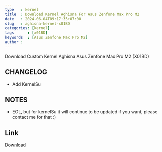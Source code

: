 ```yaml
---
type   : kernel
title  : Download Kernel Aghisna For Asus Zenfone Max Pro M2
date   : 2024-06-04T09:17:35+07:00
slug   : aghisna-kernel-x01BD
categories: [kernel]
tags      : [x01BD]
keywords  : [Asus Zenfone Max Pro M2]
author :
---
```


Download Custom Kernel Aghisna Asus Zenfone Max Pro M2 (X01BD)

## CHANGELOG
- Add KernelSu


## NOTES
- EOL, but for kernelSu it will continue to be updated if you want, please contact me for that :)


## Link
[Download](https://t.me/Outside890/117)


